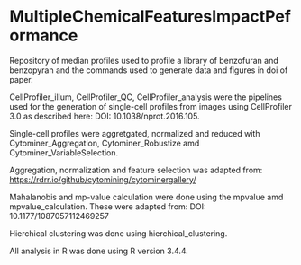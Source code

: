 # MultipleChemicalFeaturesImpactPeformance
Repository of median profiles used to profile a library of benzofuran and benzopyran and the commands used to generate data and figures in doi of paper.

CellProfiler_illum, CellProfiler_QC, CellProfiler_analysis were the pipelines used for the generation of single-cell profiles from images using CellProfiler 3.0 as described here: DOI: 10.1038/nprot.2016.105.

Single-cell profiles were aggretgated, normalized and reduced with Cytominer_Aggregation, Cytominer_Robustize amd Cytominer_VariableSelection.

Aggregation, normalization and feature selection was adapted from: https://rdrr.io/github/cytomining/cytominergallery/

Mahalanobis and mp-value calculation were done using the mpvalue amd mpvalue_calculation. These were adapted from: DOI: 10.1177/1087057112469257

Hierchical clustering was done using hierchical_clustering.

All analysis in R was done using R version 3.4.4. 
